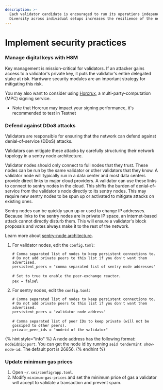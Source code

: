 ```yaml
---
description: >-
  Each validator candidate is encouraged to run its operations independently.
  Diversity across individual setups increases the resilience of the network
---
```


# Implement security practices

### Manage digital keys with HSM[​](https://docs.terra.money/full-node/manage-a-terra-validator/implement-security#manage-digital-keys-with-hsm) <a href="#manage-digital-keys-with-hsm" id="manage-digital-keys-with-hsm"></a>

Key management is mission-critical for validators. If an attacker gains access to a validator's private key, it puts the validator's entire delegated stake at risk. Hardware security modules are an important strategy for mitigating this risk.

You may also want to consider using [Horcrux](https://github.com/strangelove-ventures/horcrux), a multi-party-computation (MPC) signing service.

* Note that Horcrux may impact your signing performance, it's recommended to test in Testnet&#x20;

### Defend against DDoS attacks[​](https://docs.terra.money/full-node/manage-a-terra-validator/implement-security#defend-against-ddos-attacks) <a href="#defend-against-ddos-attacks" id="defend-against-ddos-attacks"></a>

Validators are responsible for ensuring that the network can defend against denial-of-service (DDoS) attacks.

Validators can mitigate these attacks by carefully structuring their network topology in a sentry node architecture.

Validator nodes should only connect to full nodes that they trust. These nodes can be run by the same validator or other validators that they know. A validator node will typically run in a data center and most data centers provide direct links to major cloud providers. A validator can use these links to connect to sentry nodes in the cloud. This shifts the burden of denial-of-service from the validator's node directly to its sentry nodes. This may require new sentry nodes to be spun up or activated to mitigate attacks on existing ones.

Sentry nodes can be quickly spun up or used to change IP addresses. Because links to the sentry nodes are in private IP space, an internet-based attack cannot directly disturb them. This will ensure a validator's block proposals and votes always make it to the rest of the network.

Learn more about [sentry-node architecture](https://forum.cosmos.network/t/sentry-node-architecture-overview/454).

1.  For validator nodes, edit the `config.toml`:

    `# Comma separated list of nodes to keep persistent connections to.`\
    `# Do not add private peers to this list if you don't want them advertised.`\
    `persistent_peers = "comma separated list of sentry node addresses"`\
    \
    `# Set to true to enable the peer-exchange reactor.`\
    `pex = false`\

2.  For sentry nodes, edit the `config.toml`:

    `# Comma separated list of nodes to keep persistent connections to.`\
    `# Do not add private peers to this list if you don't want them advertised.`\
    `persistent_peers = "validator node address"`\
    \
    `# Comma separated list of peer IDs to keep private (will not be gossiped to other peers).`\
    `private_peer_ids = "nodeid of the validator"`

{% hint style="info" %}
A node address has the following format: `nodeid@ip:port`. You can get the node id by running `seid tendermint show-node-id`. The default port is 26656.
{% endhint %}

### Update minimum gas prices[​](https://docs.terra.money/full-node/run-a-full-terra-node/configure-general-settings#update-minimum-gas-prices) <a href="#update-minimum-gas-prices" id="update-minimum-gas-prices"></a>

1. Open `~/.sei/config/app.toml`.
2. Modify `minimum-gas-prices` and set the minimum price of gas a validator will accept to validate a transaction and prevent spam.

